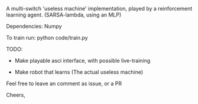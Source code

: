 A multi-switch 'useless machine' implementation, played by a reinforcement learning agent. (SARSA-lambda, using an MLP)

Dependencies:
Numpy

To train run:
python code/train.py

TODO:

- Make playable asci interface, with possible live-training

- Make robot that learns (The actual useless machine)

Feel free to leave an comment as issue, or a PR

Cheers,
